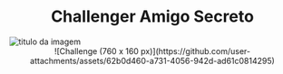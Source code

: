 <h1 align="center">Challenger Amigo Secreto</h1> 
 <img width="tamanho da imagem" title="titulo da imagem" src="https://github.com/user-attachments/assets/150312c0-dbd4-4277-afc0-f423789dfac"/>


<div align="center">
![Challenge (760 x 160 px)](https://github.com/user-attachments/assets/62b0d460-a731-4056-942d-ad61c0814295)


</div>
